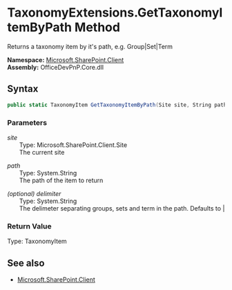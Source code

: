 # TaxonomyExtensions.GetTaxonomyItemByPath Method  
Returns a taxonomy item by it's path, e.g. Group|Set|Term  

**Namespace:** [Microsoft.SharePoint.Client](Microsoft.SharePoint.Client.md)  
**Assembly:** OfficeDevPnP.Core.dll  
## Syntax
```C#
public static TaxonomyItem GetTaxonomyItemByPath(Site site, String path, String delimiter)
```
### Parameters
*site*  
&emsp;&emsp;Type: Microsoft.SharePoint.Client.Site  
&emsp;&emsp;The current site  

*path*  
&emsp;&emsp;Type: System.String  
&emsp;&emsp;The path of the item to return  

*(optional) delimiter*  
&emsp;&emsp;Type: System.String  
&emsp;&emsp;The delimeter separating groups, sets and term in the path. Defaults to |  

### Return Value
Type: TaxonomyItem  


## See also
- [Microsoft.SharePoint.Client](Microsoft.SharePoint.Client.md)
